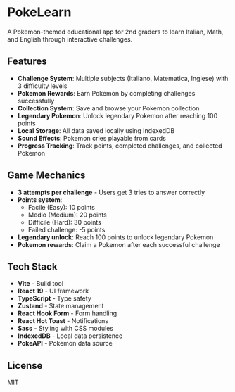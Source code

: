 # PokeLearn

A Pokemon-themed educational app for 2nd graders to learn Italian, Math, and English through interactive challenges.

## Features

- **Challenge System**: Multiple subjects (Italiano, Matematica, Inglese) with 3 difficulty levels
- **Pokemon Rewards**: Earn Pokemon by completing challenges successfully
- **Collection System**: Save and browse your Pokemon collection
- **Legendary Pokemon**: Unlock legendary Pokemon after reaching 100 points
- **Local Storage**: All data saved locally using IndexedDB
- **Sound Effects**: Pokemon cries playable from cards
- **Progress Tracking**: Track points, completed challenges, and collected Pokemon

## Game Mechanics

- **3 attempts per challenge** - Users get 3 tries to answer correctly
- **Points system**:
  - Facile (Easy): 10 points
  - Medio (Medium): 20 points
  - Difficile (Hard): 30 points
  - Failed challenge: -5 points
- **Legendary unlock**: Reach 100 points to unlock legendary Pokemon
- **Pokemon rewards**: Claim a Pokemon after each successful challenge

## Tech Stack

- **Vite** - Build tool
- **React 19** - UI framework
- **TypeScript** - Type safety
- **Zustand** - State management
- **React Hook Form** - Form handling
- **React Hot Toast** - Notifications
- **Sass** - Styling with CSS modules
- **IndexedDB** - Local data persistence
- **PokeAPI** - Pokemon data source

## License

MIT

